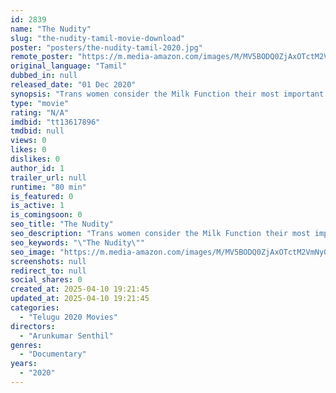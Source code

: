 ```yaml
---
id: 2839
name: "The Nudity"
slug: "the-nudity-tamil-movie-download"
poster: "posters/the-nudity-tamil-2020.jpg"
remote_poster: "https://m.media-amazon.com/images/M/MV5BODQ0ZjAxOTctM2VmNy00NDJjLTgwY2ItOGEzMDM3YWQyYzNiXkEyXkFqcGdeQXVyMTI0NTM5MjI0._V1_SX300.jpg"
original_language: "Tamil"
dubbed_in: null
released_date: "01 Dec 2020"
synopsis: "Trans women consider the Milk Function their most important Ritual.this documentary speaks about the milk function and sex reassignment surgery(SRS) for trans women"
type: "movie"
rating: "N/A"
imdbid: "tt13617896"
tmdbid: null
views: 0
likes: 0
dislikes: 0
author_id: 1
trailer_url: null
runtime: "80 min"
is_featured: 0
is_active: 1
is_comingsoon: 0
seo_title: "The Nudity"
seo_description: "Trans women consider the Milk Function their most important Ritual.this documentary speaks about the milk function and sex reassignment surgery(SRS) for trans women"
seo_keywords: "\"The Nudity\""
seo_image: "https://m.media-amazon.com/images/M/MV5BODQ0ZjAxOTctM2VmNy00NDJjLTgwY2ItOGEzMDM3YWQyYzNiXkEyXkFqcGdeQXVyMTI0NTM5MjI0._V1_SX300.jpg"
screenshots: null
redirect_to: null
social_shares: 0
created_at: 2025-04-10 19:21:45
updated_at: 2025-04-10 19:21:45
categories:
  - "Telugu 2020 Movies"
directors:
  - "Arunkumar Senthil"
genres:
  - "Documentary"
years:
  - "2020"
---
```

